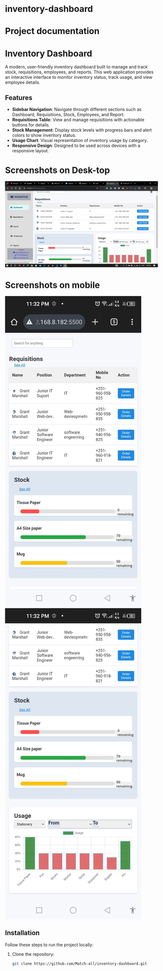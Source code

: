 # inventory-dashboard
# Project documentation

# Inventory Dashboard

A modern, user-friendly inventory dashboard built to manage and track stock, requisitions, employees, and reports. This web application provides an interactive interface to monitor inventory status, track usage, and view employee details.

## Features

- **Sidebar Navigation**: Navigate through different sections such as Dashboard, Requisitions, Stock, Employees, and Report.
- **Requisitions Table**: View and manage requisitions with actionable buttons for details.
- **Stock Management**: Display stock levels with progress bars and alert colors to show inventory status.
- **Usage Chart**: Visual representation of inventory usage by category.
- **Responsive Design**: Designed to be used across devices with a responsive layout.

# Screenshots on Desk-top

![Dashboard Screenshot](images/Screenshot.png)

# Screenshots on mobile

![Dashboard Screenshot](images/photo_2024-11-16_12-33-41.jpg)
![Dashboard Screenshot](images/photo_2024-11-16_12-33-14.jpg)


## Installation

Follow these steps to run the project locally:

1. Clone the repository:
   ```bash
   git clone https://github.com/Match-all/inventory-dashboard.git
   ```
